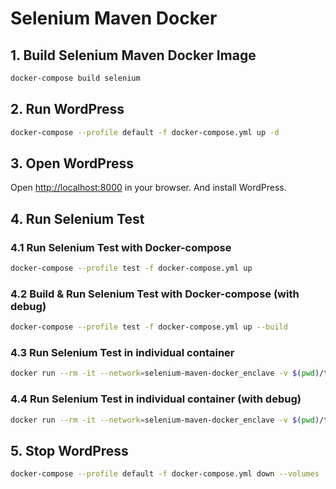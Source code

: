 # Selenium Maven Docker

## 1. Build Selenium Maven Docker Image

```bash
docker-compose build selenium
```

## 2. Run WordPress

```bash
docker-compose --profile default -f docker-compose.yml up -d  
```

## 3. Open WordPress

Open [http://localhost:8000](http://localhost:8000) in your browser. And install WordPress.

## 4. Run Selenium Test

### 4.1 Run Selenium Test with Docker-compose 
```bash
docker-compose --profile test -f docker-compose.yml up
```

### 4.2 Build & Run Selenium Test with Docker-compose (with debug)
```bash
docker-compose --profile test -f docker-compose.yml up --build
```

### 4.3 Run Selenium Test in individual container
```bash
docker run --rm -it --network=selenium-maven-docker_enclave -v $(pwd)/test-output:/opt/enclave/test-output --name selenium-test selenium-mvn-docker:latest
```

### 4.4 Run Selenium Test in individual container (with debug)
```bash
docker run --rm -it --network=selenium-maven-docker_enclave -v $(pwd)/test-output:/opt/enclave/test-output --name selenium-test selenium-mvn-docker:latest /bin/bash
```

## 5. Stop WordPress

```bash
docker-compose --profile default -f docker-compose.yml down --volumes
```

